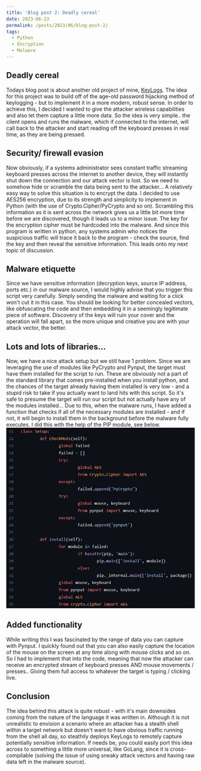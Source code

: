 ```yaml
---
title: 'Blog post 2: Deadly cereal'
date: 2023-06-23
permalink: /posts/2023/06/blog-post-2/
tags:
  - Python
  - Encryption
  - Malware
---
```



Deadly cereal
------

Todays blog post is about another old project of mine, [KeyLogs](https://github.com/j-4ck/KeyLogs). The idea for this project was to build off of the age-old password hijacking method of keylogging - but to implement it in a more modern, robust sense. In order to achieve this, I decided I wanted to give the attacker wireless capabilities and also let them capture a little more data.
So the idea is very simple.. the client opens and runs the malware, which if connected to the internet, will call back to the attacker and start reading off the keyboard presses in real time, as they are being pressed.

Security/ firewall evasion
------

Now obviously, if a systems administrator sees constant traffic streaming keyboard presses across the internet to another device, they will instantly shut down the connection and our attack vector is lost. So we need to somehow hide or scramble the data being sent to the attacker...
A relatively easy way to solve this situation is to encrypt the data. I decided to use AES256 encryption, due to its strength and simplicity to implement in Python (with the use of Crypto.Cipher/PyCrypto and so on). Scrambling this information as it is sent across the network gives us a little bit more time before we are discovered, though it leads us to a minor issue. The key for the encryption cipher must be hardcoded into the malware. And since this program is written in python, any systems admin who notices the suspicious traffic will trace it back to the program - check the source, find the key and then reveal the sensitive information. This leads onto my next topic of discussion.

Malware etiquette
------

Since we have sensitive information (decryption keys, source IP address, ports etc.) in our malware source, I would highly advise that you trigger this script very carefully. Simply sending the malware and waiting for a click won't cut it in this case. You should be looking for better concealed vectors, like obfuscating the code and then embedding it in a seemingly legitimate piece of software.
Discovery of the keys will ruin your cover and the operation will fall apart, so the more unique and creative you are with your attack vector, the better.

Lots and lots of libraries...
------

Now, we have a nice attack setup but we still have 1 problem. Since we are leveraging the use of modules like PyCrypto and Pynput, the target must have them installed for the script to run. These are obviously not a part of the standard library that comes pre-installed when you install python, and the chances of the target already having them installed is very low - and a stupid risk to take if you actually want to land hits with this script. 
So it's safe to presume the target will run our script but not actually have any of the modules installed... Due to this, when the malware runs, I have added a function that checks if all of the necessary modules are installed - and if not, it will begin to install them in the background before the malware fully executes. I did this with the help of the PIP module, see below.
![AutoImport](../images/KLautoImport.jpg)

Added functionality
------

While writing this I was fascinated by the range of data you can capture with Pynput. I quickly found out that you can also easily capture the location of the mouse on the screen at any time along with mouse clicks and so on. So I had to implement that into the code, meaning that now the attacker can receive an encrypted stream of keyboard presses AND mouse movements / presses.. Giving them full access to whatever the target is typing / clicking live.

Conclusion
------

The idea behind this attack is quite robust - with it's main downsides coming from the nature of the language it was written in. Although it is not unrealistic to envision a scenario where an attacker has a stealth shell within a target network but doesn't want to have obvious traffic running from the shell all day, so steathily deploys KeyLogs to remotely capture potentially sensitive information. If needs be, you could easily port this idea across to something a little more universal, like GoLang, since it is cross-compilable (solving the issue of using sneaky attack vectors and having raw data left in the malware source).
